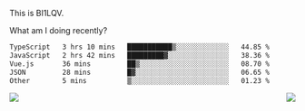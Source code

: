 This is BI1LQV.

What am I doing recently?

<!--START_SECTION:waka-->

```txt
TypeScript   3 hrs 10 mins   ███████████▒░░░░░░░░░░░░░   44.85 %
JavaScript   2 hrs 42 mins   █████████▓░░░░░░░░░░░░░░░   38.36 %
Vue.js       36 mins         ██▒░░░░░░░░░░░░░░░░░░░░░░   08.70 %
JSON         28 mins         █▓░░░░░░░░░░░░░░░░░░░░░░░   06.65 %
Other        5 mins          ▒░░░░░░░░░░░░░░░░░░░░░░░░   01.23 %
```

<!--END_SECTION:waka-->
<img align="right" src="https://github-readme-stats.vercel.app/api?username=bi1lqv&show_icons=true&count_private=true">

<img src="https://metrics.lecoq.io/bi1lqv?template=classic&base.activity=0&base.community=0&base.repositories=0&base.metadata=0&isocalendar=1&base=header%2C%20activity%2C%20community%2C%20repositories%2C%20metadata&base.indepth=false&base.hireable=false&isocalendar=false&isocalendar.duration=full-year&config.timezone=Asia%2FShanghai">
